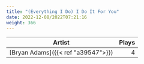 ```yaml
---
title: "(Everything I Do) I Do It For You"
date: 2022-12-08/2022T07:21:16
weight: 366
---
```




 Artist | Plays 
----- | -----:
[Bryan Adams]({{< ref "a39547">}}) | 4
